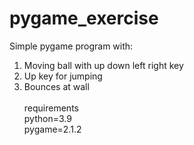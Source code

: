 # pygame_exercise
Simple pygame program with:<br>
1. Moving ball with up down left right key<br>
2. Up key for jumping<br>
3. Bounces at wall<br>
<br>requirements<br>
python=3.9<br>
pygame=2.1.2
